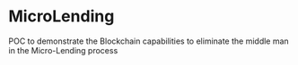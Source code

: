 # MicroLending
POC to demonstrate the Blockchain capabilities to eliminate the middle man in the Micro-Lending process
